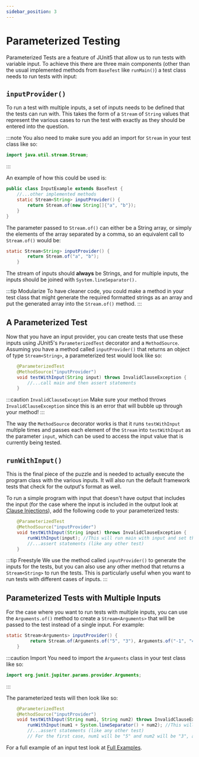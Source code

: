 ```yaml
---
sidebar_position: 3
---
```


# Parameterized Testing

Parameterized Tests are a feature of JUnit5 that allow us to run tests with variable input. To achieve this there are three main components (other than the usual implemented methods from `BaseTest` like `runMain()`) a test class needs to run tests with input:

## `inputProvider()`

To run a test with multiple inputs, a set of inputs needs to be defined that the tests can run with. This takes the form of a `Stream` of `String` values that represent the various cases to run the test with exactly as they should be entered into the question.

:::note
You also need to make sure you add an import for `Stream` in your test class like so:

```java
import java.util.stream.Stream;
```

:::

An example of how this could be used is:

```java
public class InputExample extends BaseTest {
    //...other implemented methods
    static Stream<String> inputProvider() {
        return Stream.of(new String[]{"a", "b"});
    }
}
```

The parameter passed to `Stream.of()` can either be a String array, or simply the elements of the array separated by a comma, so an equivalent call to `Stream.of()` would be:

```java
static Stream<String> inputProvider() {
        return Stream.of("a", "b");
    }
```

The stream of inputs should **always** be Strings, and for multiple inputs, the inputs should be joined with `System.lineSeparator().`

:::tip Modularize
To have cleaner code, you could make a method in your test class that might generate the required formatted strings as an array and put the generated array into the `Stream.of()` method.
:::

## A Parameterized Test

Now that you have an input provider, you can create tests that use these inputs using JUnit5's `ParameterizedTest` decorator and a `MethodSource`. Assuming you have a method called `inputProvider()` that returns an object of type `Stream<String>`, a parameterized test would look like so:

```java
    @ParameterizedTest
    @MethodSource("inputProvider")
    void testWithInput(String input) throws InvalidClauseException {
        //...call main and then assert statements
    }
```

:::caution `InvalidClauseException`
Make sure your method throws `InvalidClauseException` since this is an error that will bubble up through your method!
:::

The way the `MethodSource` decorator works is that it runs `testWithInput` multiple times and passes each element of the `Stream` into `testWithInput` as the parameter `input`, which can be used to access the input value that is currently being tested.

## `runWithInput()`

This is the final piece of the puzzle and is needed to actually execute the program class with the various inputs. It will also run the default framework tests that check for the output's format as well.

To run a simple program with input that doesn't have output that includes the input (for the case where the input is included in the output look at [Clause Injections](./clause-injection)), add the following code to your parameterized tests:

```java
    @ParameterizedTest
    @MethodSource("inputProvider")
    void testWithInput(String input) throws InvalidClauseException {
        runWithInput(input); //This will run main with input and set the output
        //...assert statements (like any other test)
    }
```

:::tip Freestyle
We use the method called `inputProvider()` to generate the inputs for the tests, but you can also use any other method that returns a `Stream<String>` to run the tests. This is particularly useful when you want to run tests with different cases of inputs.
:::

## Parameterized Tests with Multiple Inputs

For the case where you want to run tests with multiple inputs, you can use the `Arguments.of()` method to create a `Stream<Arguments>` that will be passed to the test instead of a single input. For example:

```java
static Stream<Arguments> inputProvider() {
         return Stream.of(Arguments.of("5", "3"), Arguments.of("-1", "40"));
    }
```

:::caution Import
You need to import the `Arguments` class in your test class like so:

```java
import org.junit.jupiter.params.provider.Arguments;
```

:::

The parameterized tests will then look like so:

```java
    @ParameterizedTest
    @MethodSource("inputProvider")
    void testWithInput(String num1, String num2) throws InvalidClauseException {
        runWithInput(num1 + System.lineSeparator() + num2); //This will run main with input and set the output
        //...assert statements (like any other test)
        // For the first case, num1 will be "5" and num2 will be "3", and so on.
```

For a full example of an input test look at [Full Examples](../full-example#sample-input-test).
